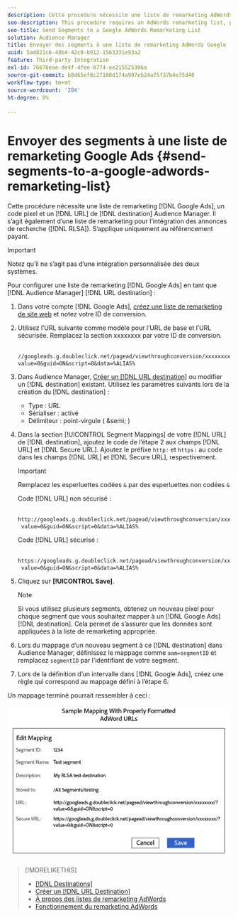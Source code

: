 ```yaml
---
description: Cette procédure nécessite une liste de remarketing AdWords, un code pixel et une destination d'URL Audience Manager. Il s’agit également d’une intégration de liste de remarketing pour les annonces de recherche (RLSA). S’applique uniquement au référencement payant.
seo-description: This procedure requires an AdWords remarketing list, pixel code, and an Audience Manager URL destination. It is also known as a remarketing list for search ads (RLSA) integration. Applies to paid search only.
seo-title: Send Segments to a Google AdWords Remarketing List
solution: Audience Manager
title: Envoyer des segments à une liste de remarketing AdWords Google
uuid: 5ad821c6-48b4-42c0-b912-1563331e93a2
feature: Third-party Integration
exl-id: 76676eae-de4f-4fee-8774-ee215525306a
source-git-commit: b8d65ef8c27100d174a997eb24a75f37b4e75d40
workflow-type: tm+mt
source-wordcount: '284'
ht-degree: 0%

---
```


# Envoyer des segments à une liste de remarketing Google Ads {#send-segments-to-a-google-adwords-remarketing-list}

Cette procédure nécessite une liste de remarketing [!DNL Google Ads], un code pixel et un [!DNL URL] de [!DNL destination] Audience Manager. Il s’agit également d’une liste de remarketing pour l’intégration des annonces de recherche ([!DNL RLSA]). S’applique uniquement au référencement payant.

>[!IMPORTANT]
>Notez qu’il ne s’agit pas d’une intégration personnalisée des deux systèmes.

Pour configurer une liste de remarketing [!DNL Google Ads] en tant que [!DNL Audience Manager] [!DNL URL destination] :

1. Dans votre compte [!DNL Google Ads], [créez une liste de remarketing de site web](https://support.google.com/tagmanager/answer/6106960?hl=en) et notez votre ID de conversion.
1. Utilisez l’URL suivante comme modèle pour l’URL de base et l’URL sécurisée. Remplacez la section xxxxxxxx par votre ID de conversion.

   ```
    //googleads.g.doubleclick.net/pagead/viewthroughconversion/xxxxxxxx/?value=0&guid=ON&script=0&data=%ALIAS%
   ```

1. Dans Audience Manager, [Créer un [!DNL URL destination]](../../features/destinations/create-url-destination.md) ou modifier un [!DNL destination] existant. Utilisez les paramètres suivants lors de la création du [!DNL destination] :
   * Type : URL
   * Sérialiser : activé
   * Délimiteur : point-virgule ( &amp;semi; )

1. Dans la section [!UICONTROL Segment Mappings] de votre [!DNL URL] de [!DNL destination], ajoutez le code de l’étape 2 aux champs [!DNL URL] et [!DNL Secure URL]. Ajoutez le préfixe `http:` et `https:` au code dans les champs [!DNL URL] et [!DNL Secure URL], respectivement.

   >[!IMPORTANT]
   >
   >Remplacez les esperluettes codées `&` par des esperluettes non codées `&`

   Code [!DNL URL] non sécurisé :

   ```
    http://googleads.g.doubleclick.net/pagead/viewthroughconversion/xxxxxxxx/?
    value=0&guid=ON&script=0&data=%ALIAS%
   ```

   Code [!DNL URL] sécurisé :

   ```
    https://googleads.g.doubleclick.net/pagead/viewthroughconversion/xxxxxxxx/?
    value=0&guid=ON&script=0&data=%ALIAS%
   ```

1. Cliquez sur **[!UICONTROL Save]**.

   >[!NOTE]
   >
   >Si vous utilisez plusieurs segments, obtenez un nouveau pixel pour chaque segment que vous souhaitez mapper à un [!DNL Google Ads] [!DNL destination]. Cela permet de s’assurer que les données sont appliquées à la liste de remarketing appropriée.

1. Lors du mappage d’un nouveau segment à ce [!DNL destination] dans Audience Manager, définissez le mappage comme `aam=segmentID` et remplacez `segmentID` par l’identifiant de votre segment.
1. Lors de la définition d’un intervalle dans [!DNL Google Ads], créez une règle qui correspond au mappage défini à l’étape 6.

Un mappage terminé pourrait ressembler à ceci :

![](../assets/rlsa_mapping.png)

>[!MORELIKETHIS]
>
>* [[!DNL Destinations]](../../features/destinations/destinations.md)
>* [Créer un [!DNL URL Destination]](../../features/destinations/create-url-destination.md)
>* [À propos des listes de remarketing AdWords](https://support.google.com/adwords/answer/2472738)
>* [Fonctionnement du remarketing AdWords](https://support.google.com/adwords/answer/2454000)
